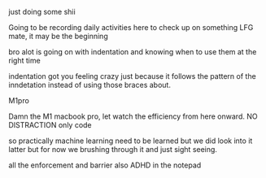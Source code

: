 
just doing some shii

Going to be recording daily activities here to check up on something
LFG mate, it may be the beginning

bro alot is going on with indentation and knowing when to use them at the right time

indentation got you feeling crazy just because it follows the pattern of the inndetation instead of using those braces about.

M1pro

Damn the M1 macbook pro, let watch the efficiency from here onward. NO DISTRACTION only code

so practically machine learning need to be learned but we did look into it latter but for now we brushing through it and just sight seeing.

all the enforcement and barrier also ADHD in the notepad
